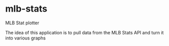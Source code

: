 # mlb-stats
MLB Stat plotter 

The idea of this application is to pull data from the MLB Stats API and turn it into various graphs

